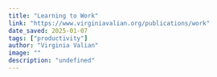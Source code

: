 ```yaml
---
title: "Learning to Work"
link: "https://www.virginiavalian.org/publications/work"
date_saved: 2025-01-07
tags: ["productivity"]
author: "Virginia Valian"
image: ""
description: "undefined"
---
```


<blockquote class="quoteback" darkmode="" data-title="Work%20%E2%80%94%20Virginia%20Valian" data-author="" cite="https://www.virginiavalian.org/publications/work">
                      <a class="
                sqs-block-image-link
                
          
        
              " href="http://maxweber.hunter.cuny.edu/psych/faculty/valian/docs/1977workingItOut.pdf" target="_blank" id="yui_3_17_2_1_1736221372255_68" rel="noopener"><img data-stretch="false" data-src="https://images.squarespace-cdn.com/content/v1/5b3a3c2596e76feeba40905e/1530902430572-I72XTW84OGP9S8DZCLS4/Capture.PNG" data-image="https://images.squarespace-cdn.com/content/v1/5b3a3c2596e76feeba40905e/1530902430572-I72XTW84OGP9S8DZCLS4/Capture.PNG" data-image-dimensions="1787x652" data-image-focal-point="0.5,0.5" alt="Capture.PNG" data-load="false" elementtiming="system-image-block" src="https://images.squarespace-cdn.com/content/v1/5b3a3c2596e76feeba40905e/1530902430572-I72XTW84OGP9S8DZCLS4/Capture.PNG" width="1787" height="652" sizes="(max-width: 640px) 100vw, (max-width: 767px) 100vw, 100vw" onload="this.classList.add(&quot;loaded&quot;)" srcset="https://images.squarespace-cdn.com/content/v1/5b3a3c2596e76feeba40905e/1530902430572-I72XTW84OGP9S8DZCLS4/Capture.PNG?format=100w 100w, https://images.squarespace-cdn.com/content/v1/5b3a3c2596e76feeba40905e/1530902430572-I72XTW84OGP9S8DZCLS4/Capture.PNG?format=300w 300w, https://images.squarespace-cdn.com/content/v1/5b3a3c2596e76feeba40905e/1530902430572-I72XTW84OGP9S8DZCLS4/Capture.PNG?format=500w 500w, https://images.squarespace-cdn.com/content/v1/5b3a3c2596e76feeba40905e/1530902430572-I72XTW84OGP9S8DZCLS4/Capture.PNG?format=750w 750w, https://images.squarespace-cdn.com/content/v1/5b3a3c2596e76feeba40905e/1530902430572-I72XTW84OGP9S8DZCLS4/Capture.PNG?format=1000w 1000w, https://images.squarespace-cdn.com/content/v1/5b3a3c2596e76feeba40905e/1530902430572-I72XTW84OGP9S8DZCLS4/Capture.PNG?format=1500w 1500w, https://images.squarespace-cdn.com/content/v1/5b3a3c2596e76feeba40905e/1530902430572-I72XTW84OGP9S8DZCLS4/Capture.PNG?format=2500w 2500w" loading="lazy" decoding="async" data-loader="sqs" class="loaded">

            
          
        
          </a>
   
                      <footer> <cite><a href="https://www.virginiavalian.org/publications/work">https://www.virginiavalian.org/publications/work</a></cite></footer>
                      </blockquote>
                      <script note="" src="https://cdn.jsdelivr.net/gh/Blogger-Peer-Review/quotebacks@1/quoteback.js"></script>